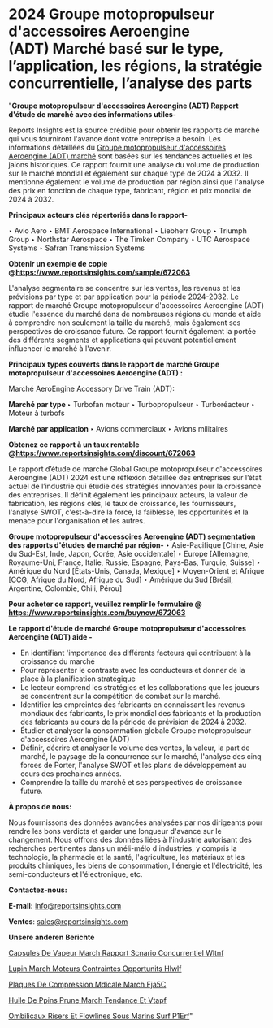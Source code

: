 # 2024 Groupe motopropulseur d'accessoires Aeroengine (ADT) Marché basé sur le type, l’application, les régions, la stratégie concurrentielle, l’analyse des parts

"<strong>Groupe motopropulseur d'accessoires Aeroengine (ADT) Rapport d'étude de marché avec des informations utiles-</strong>

Reports Insights est la source crédible pour obtenir les rapports de marché qui vous fourniront l'avance dont votre entreprise a besoin. Les informations détaillées du <a href=https://www.reportsinsights.com/sample/672063>Groupe motopropulseur d'accessoires Aeroengine (ADT) marché</a> sont basées sur les tendances actuelles et les jalons historiques. Ce rapport fournit une analyse du volume de production sur le marché mondial et également sur chaque type de 2024 à 2032. Il mentionne également le volume de production par région ainsi que l'analyse des prix en fonction de chaque type, fabricant, région et prix mondial de 2024 à 2032.

<b>Principaux acteurs clés répertoriés dans le rapport-</b>

‣ Avio Aero
‣ BMT Aerospace International
‣ Liebherr Group
‣ Triumph Group
‣ Northstar Aerospace
‣ The Timken Company
‣ UTC Aerospace Systems
‣ Safran Transmission Systems

<strong><b>Obtenir un exemple de copie @</b></strong><a href=https://www.reportsinsights.com/sample/672063><strong><b>https://www.reportsinsights.com/sample/672063</b></strong></a>

L'analyse segmentaire se concentre sur les ventes, les revenus et les prévisions par type et par application pour la période 2024-2032. Le rapport de marché Groupe motopropulseur d'accessoires Aeroengine (ADT) étudie l'essence du marché dans de nombreuses régions du monde et aide à comprendre non seulement la taille du marché, mais également ses perspectives de croissance future. Ce rapport fournit également la portée des différents segments et applications qui peuvent potentiellement influencer le marché à l'avenir.

<strong>Principaux types couverts dans le rapport de marché Groupe motopropulseur d'accessoires Aeroengine (ADT) :</strong>

Marché AeroEngine Accessory Drive Train (ADT):

<strong>Marché par type </strong>
‣ Turbofan moteur
‣ Turbopropulseur
‣ Turboréacteur
‣ Moteur à turbofs

<strong>Marché par application </strong>
‣ Avions commerciaux
‣ Avions militaires

<strong><b>Obtenez ce rapport à un taux rentable @</b></strong><a href=https://www.reportsinsights.com/discount/672063><strong><b>https://www.reportsinsights.com/discount/672063</b></strong></a>

Le rapport d’étude de marché Global Groupe motopropulseur d'accessoires Aeroengine (ADT) 2024 est une réflexion détaillée des entreprises sur l’état actuel de l’industrie qui étudie des stratégies innovantes pour la croissance des entreprises. Il définit également les principaux acteurs, la valeur de fabrication, les régions clés, le taux de croissance, les fournisseurs, l'analyse SWOT, c'est-à-dire la force, la faiblesse, les opportunités et la menace pour l'organisation et les autres.

<strong>Groupe motopropulseur d'accessoires Aeroengine (ADT) segmentation des rapports d'études de marché par région-</strong>
‣ Asie-Pacifique [Chine, Asie du Sud-Est, Inde, Japon, Corée, Asie occidentale]
‣ Europe [Allemagne, Royaume-Uni, France, Italie, Russie, Espagne, Pays-Bas, Turquie, Suisse]
‣ Amérique du Nord [États-Unis, Canada, Mexique]
‣ Moyen-Orient et Afrique [CCG, Afrique du Nord, Afrique du Sud]
‣ Amérique du Sud [Brésil, Argentine, Colombie, Chili, Pérou]

<strong>Pour acheter ce rapport, veuillez remplir le formulaire @   <a href=https://www.reportsinsights.com/buynow/672063>https://www.reportsinsights.com/buynow/672063</a></strong>

<strong>Le rapport d'étude de marché Groupe motopropulseur d'accessoires Aeroengine (ADT) aide -</strong>
<ul>
  <li>En identifiant 'importance des différents facteurs qui contribuent à la croissance du marché</li>
  <li>Pour représenter le contraste avec les conducteurs et donner de la place à la planification stratégique</li>
  <li>Le lecteur comprend les stratégies et les collaborations que les joueurs se concentrent sur la compétition de combat sur le marché.</li>
  <li>Identifier les empreintes des fabricants en connaissant les revenus mondiaux des fabricants, le prix mondial des fabricants et la production des fabricants au cours de la période de prévision de 2024 à 2032.</li>
  <li>Étudier et analyser la consommation globale Groupe motopropulseur d'accessoires Aeroengine (ADT)</li>
  <li>Définir, décrire et analyser le volume des ventes, la valeur, la part de marché, le paysage de la concurrence sur le marché, l'analyse des cinq forces de Porter, l'analyse SWOT et les plans de développement au cours des prochaines années.</li>
  <li>Comprendre la taille du marché et ses perspectives de croissance future.</li>
</ul>
<strong>À propos de nous:</strong>

Nous fournissons des données avancées analysées par nos dirigeants pour rendre les bons verdicts et garder une longueur d'avance sur le changement. Nous offrons des données liées à l'industrie autorisant des recherches pertinentes dans un méli-mélo d'industries, y compris la technologie, la pharmacie et la santé, l'agriculture, les matériaux et les produits chimiques, les biens de consommation, l'énergie et l'électricité, les semi-conducteurs et l'électronique, etc.

<strong>Contactez-nous:</strong>

<strong>E-mail:</strong> <a href=mailto:info@reportsinsights.com>info@reportsinsights.com</a>

<strong>Ventes</strong>: <a href=mailto:sales@reportsinsights.com>sales@reportsinsights.com</a>

<strong>Unsere anderen Berichte</strong>

<a href=https://www.linkedin.com/pulse/capsules-de-vapeur-march%C3%A9-rapport-sc%C3%A9nario-concurrentiel-wltnf/>Capsules De Vapeur March Rapport Scnario Concurrentiel Wltnf</a>

<a href=https://www.linkedin.com/pulse/lupin-march%C3%A9-moteurs-contraintes-opportunit%C3%A9s-hlwlf/>Lupin March Moteurs Contraintes Opportunits Hlwlf</a>

<a href=https://www.linkedin.com/pulse/plaques-de-compression-m%C3%A9dicale-march%C3%A9-fja5c/>Plaques De Compression Mdicale March Fja5C</a>

<a href=https://www.linkedin.com/pulse/huile-de-p%C3%A9pins-prune-march%C3%A9-tendance-et-vtapf/>Huile De Ppins Prune March Tendance Et Vtapf</a>

<a href=https://www.linkedin.com/pulse/ombilicaux-risers-et-flowlines-sous-marins-surf-p1erf/>Ombilicaux Risers Et Flowlines Sous Marins Surf P1Erf</a>"

